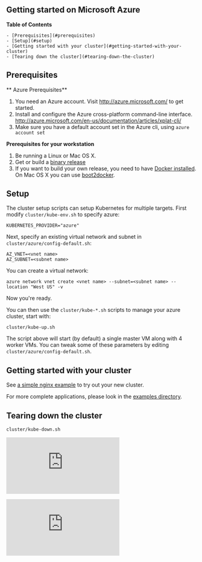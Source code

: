 Getting started on Microsoft Azure
----------------------------------

**Table of Contents**

    - [Prerequisites](#prerequisites)
    - [Setup](#setup)
    - [Getting started with your cluster](#getting-started-with-your-cluster)
    - [Tearing down the cluster](#tearing-down-the-cluster)


## Prerequisites

** Azure Prerequisites**

1. You need an Azure account. Visit http://azure.microsoft.com/ to get started.
2. Install and configure the Azure cross-platform command-line interface. http://azure.microsoft.com/en-us/documentation/articles/xplat-cli/
3. Make sure you have a default account set in the Azure cli, using `azure account set`

**Prerequisites for your workstation**

1. Be running a Linux or Mac OS X.
2. Get or build a [binary release](binary_release.md)
3. If you want to build your own release, you need to have [Docker
installed](https://docs.docker.com/installation/).  On Mac OS X you can use
[boot2docker](http://boot2docker.io/).

## Setup
The cluster setup scripts can setup Kubernetes for multiple targets. First modify `cluster/kube-env.sh` to specify azure:

    KUBERNETES_PROVIDER="azure"

Next, specify an existing virtual network and subnet in `cluster/azure/config-default.sh`:

    AZ_VNET=<vnet name>
    AZ_SUBNET=<subnet name>

You can create a virtual network:

    azure network vnet create <vnet name> --subnet=<subnet name> --location "West US" -v

Now you're ready.

You can then use the `cluster/kube-*.sh` scripts to manage your azure cluster, start with:

    cluster/kube-up.sh

The script above will start (by default) a single master VM along with 4 worker VMs.  You
can tweak some of these parameters by editing `cluster/azure/config-default.sh`.

## Getting started with your cluster
See [a simple nginx example](../../examples/simple-nginx.md) to try out your new cluster.

For more complete applications, please look in the [examples directory](../../examples).

## Tearing down the cluster
```
cluster/kube-down.sh
```


[![Analytics](https://kubernetes-site.appspot.com/UA-36037335-10/GitHub/docs/getting-started-guides/azure.md?pixel)]()


[![Analytics](https://kubernetes-site.appspot.com/UA-36037335-10/GitHub/release-0.20.0/docs/getting-started-guides/azure.md?pixel)]()

